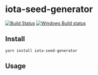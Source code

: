 # iota-seed-generator

[![Build Status](https://travis-ci.org/bmavity/iota-seed-generator.svg?branch=master)](https://travis-ci.org/bmavity/iota-seed-generator) [![Windows Build status](https://ci.appveyor.com/api/projects/status/9hxct3gc6q8fae68?svg=true)](https://ci.appveyor.com/project/BrianMavity/iota-seed-generator)


## Install
`yarn install iota-seed-generator`

## Usage

